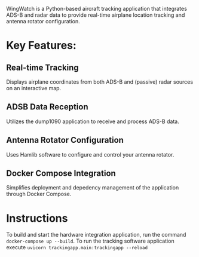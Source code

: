 WingWatch is a Python-based aircraft tracking application that integrates ADS-B and radar data to provide real-time airplane location tracking and antenna rotator configuration.

# Key Features:
## Real-time Tracking 
Displays airplane coordinates from both ADS-B and (passive) radar sources on an interactive map.
## ADSB Data Reception 
Utilizes the dump1090 application to receive and process ADS-B data.
## Antenna Rotator Configuration
Uses Hamlib software to configure and control your antenna rotator.
## Docker Compose Integration
Simplifies deployment and depedency management of the application through Docker Compose. 

# Instructions
To build and start the hardware integration application, run the command `docker-compose up --build`.
To run the tracking software application execute `uvicorn trackingapp.main:trackingapp --reload`


